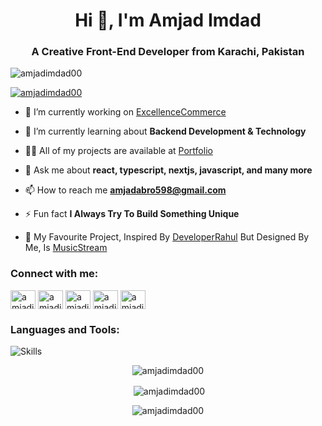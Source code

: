 <h1 align="center">Hi 👋, I'm Amjad Imdad</h1>
<h3 align="center">A Creative Front-End Developer from Karachi, Pakistan</h3>

<p align="left"> <img src="https://komarev.com/ghpvc/?username=amjadimdad00&label=Profile%20views&color=0e75b6&style=flat" alt="amjadimdad00" /> </p>

<p align="left"> <a href="https://github.com/ryo-ma/github-profile-trophy"><img src="https://github-profile-trophy.vercel.app/?username=amjadimdad00" alt="amjadimdad00" /></a> </p>

- 🔭 I’m currently working on [ExcellenceCommerce](https://github.com/amjadimdad00/ExcellenceCommerce)

- 🌱 I’m currently learning about **Backend Development & Technology**

- 👨‍💻 All of my projects are available at [Portfolio](https://amjadimdad00.vercel.app)

<!-- - 📝 I regularly write articles on [medium](https://amjadimdad00.medium.com) -->

- 💬 Ask me about **react, typescript, nextjs, javascript, and many more**

- 📫 How to reach me **amjadabro598@gmail.com**

- ⚡ Fun fact **I Always Try To Build Something Unique**

- 🚀 My Favourite Project, Inspired By [DeveloperRahul](https://github.com/developerrahuloffical) But Designed By Me, Is [MusicStream](https://musicstream.vercel.app)

<h3 align="left">Connect with me:</h3>
<p align="left">
  
<a href="https://linkedin.com/in/amjadimdad00" target="blank"><img align="center" src="https://raw.githubusercontent.com/rahuldkjain/github-profile-readme-generator/master/src/images/icons/Social/linked-in-alt.svg" alt="amjadimdad00" height="30" width="40" /></a>
<a href="https://fb.com/amjadimdad00" target="blank"><img align="center" src="https://raw.githubusercontent.com/rahuldkjain/github-profile-readme-generator/master/src/images/icons/Social/facebook.svg" alt="amjadimdad00" height="30" width="40" /></a>
<a href="https://instagram.com/amjadimdad00" target="blank"><img align="center" src="https://raw.githubusercontent.com/rahuldkjain/github-profile-readme-generator/master/src/images/icons/Social/instagram.svg" alt="amjadimdad00" height="30" width="40" /></a>
<a href="https://www.youtube.com/@amjadimdad00" target="blank"><img align="center" src="https://raw.githubusercontent.com/rahuldkjain/github-profile-readme-generator/master/src/images/icons/Social/youtube.svg" alt="amjadimdad00" height="30" width="40" /></a>
<a href="https://www.tiktok.com/@amjadimdad00" target="blank"><img align="center" src="https://cdn.pixabay.com/photo/2021/01/30/06/42/tiktok-5962992_1280.png" alt="amjadimdad00" height="30" width="40" /></a>

</p>

<h3 align="left">Languages and Tools:</h3>

![Skills](https://skillicons.dev/icons?i=bootstrap,css,discord,react,nextjs,vercel,express,firebase,git,gitlab,github,gmail,html,instagram,jquery,js,linkedin,mui,mongodb,netlify,nodejs,npm,postman,tailwind,threejs,ts,vscode,vite)

<p align="center"><img align="center" src="https://github-readme-stats.vercel.app/api/top-langs?username=amjadimdad00&show_icons=true&locale=en&layout=compact" alt="amjadimdad00" /></p>

<p align="center">&nbsp;<img align="center" src="https://github-readme-stats.vercel.app/api?username=amjadimdad00&show_icons=true&locale=en" alt="amjadimdad00" /></p>

<p align="center"><img align="center" src="https://github-readme-streak-stats.herokuapp.com/?user=amjadimdad00&" alt="amjadimdad00" /></p>
